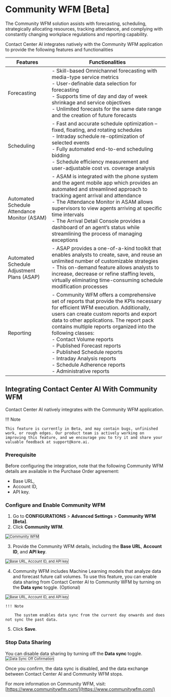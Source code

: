 # Community WFM [Beta]

The Community WFM solution assists with forecasting, scheduling, strategically allocating resources, tracking attendance, and complying with constantly changing workplace regulations and reporting capability.

Contact Center AI integrates natively with the Community WFM application to provide the following features and functionalities

| Features                                    | Functionalities |
|---------------------------------------------|-------------------------------------------------------------------------------------------------------------------------------------------------------------------------------------------------------------------------------------------------------------------------------------------------------------------------------------------------------------------------------------------------------------------------------------|
| Forecasting                                 | - Skill-based Omnichannel forecasting with media-type service metrics <br>- User-definable data selection for forecasting <br>- Supports time of day and day of week shrinkage and service objectives <br>- Unlimited forecasts for the same date range and the creation of future forecasts                                                                                                                                            |
| Scheduling                                  | - Fast and accurate schedule optimization – fixed, floating, and rotating schedules <br>- Intraday schedule re-optimization of selected events <br>- Fully automated end-to-end scheduling bidding <br>- Schedule efficiency measurement and user-adjustable cost vs. coverage analysis                                                                                                                                                      |
| Automated Schedule Attendance Monitor (ASAM)| - ASAM is integrated with the phone system and the agent mobile app which provides an automated and streamlined approach to tracking agent arrival and attendance <br>- The Attendance Monitor in ASAM allows supervisors to view agents arriving at specific time intervals <br>- The Arrival Detail Console provides a dashboard of an agent’s status while streamlining the process of managing exceptions                          |
| Automated Schedule Adjustment Plans (ASAP)  | - ASAP provides a one-of-a-kind toolkit that enables analysts to create, save, and reuse an unlimited number of customizable strategies <br>- This on-demand feature allows analysts to increase, decrease or refine staffing levels, virtually eliminating time-consuming schedule modification processes                                                                                                                              |
| Reporting                                   | - Community WFM offers a comprehensive set of reports that provide the KPIs necessary for efficient WFM execution. Additionally, users can create custom reports and export data to other applications. The report pack contains multiple reports organized into the following classes: <br>  - Contact Volume reports <br>  - Published Forecast reports <br>  - Published Schedule reports <br>  - Intraday Analysis reports <br>  - Schedule Adherence reports <br>  - Administrative reports |

## Integrating Contact Center AI With Community WFM

Contact Center AI natively integrates with the Community WFM application.

!!! Note

    This feature is currently in Beta, and may contain bugs, unfinished work, or rough edges. Our product team is actively working on improving this feature, and we encourage you to try it and share your valuable feedback at support@kore.ai.

### Prerequisite

Before configuring the integration, note that the following Community WFM details are available in the Purchase Order agreement:

* Base URL,
* Account ID,
* API key.

### Configure and Enable Community WFM

1. Go to **CONFIGURATIONS** > **Advanced Settings** > **Community WFM [Beta]**.
2. Click **Community WFM**.  
<img src="../images/community-wfm.png" alt="Community WFM" title="Community WFM" style="border: 1px solid gray; zoom:80%;">

3. Provide the Community WFM details, including the **Base URL**, **Account ID**, and **API key**.  
<img src="../images/input-details-community-wfm.png" alt="Base URL, Account ID, and API key" title="Base URL, Account ID, and API key" style="border: 1px solid gray; zoom:80%;">

4. Community WFM includes Machine Learning models that analyze data and forecast future call volumes. To use this feature, you can enable data sharing from Contact Center AI to Community WFM by turning on the **Data sync** toggle. (Optional)  
<img src="../images/data-sync-toggle.png" alt="Base URL, Account ID, and API key" title="Base URL, Account ID, and API key" style="border: 1px solid gray; zoom:80%;">  

    !!! Note

        The system enables data sync from the current day onwards and does not sync the past data.
5. Click **Save**.

### Stop Data Sharing

You can disable data sharing by turning off the **Data sync** toggle.  
<img src="../images/data-sync-off-confirmation.png" alt="Data Sync Off Cofirmation" title="Data Sync Off Cofirmation" style="border: 1px solid gray; zoom:80%;">

Once you confirm, the data sync is disabled, and the data exchange between Contact Center AI and Community WFM stops.

For more information on Community WFM, visit: [https://www.communitywfm.com/](https://www.communitywfm.com/)
